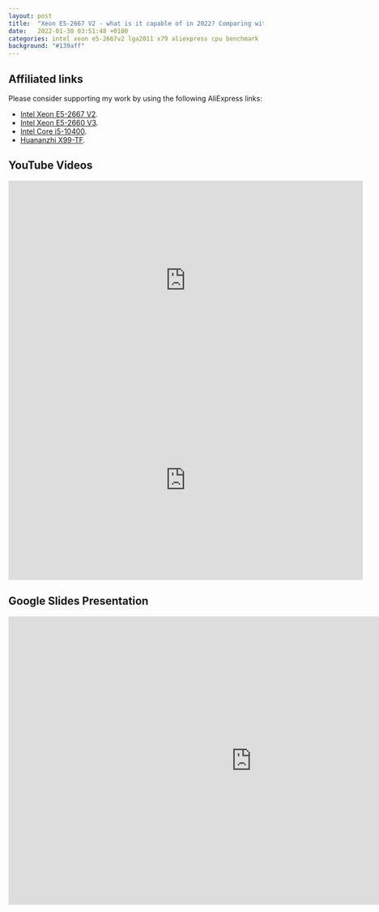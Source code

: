 ```yaml
---
layout: post
title:  "Xeon E5-2667 V2 - what is it capable of in 2022? Comparing with E5-2690 V3 and i5-10400"
date:   2022-01-30 03:51:48 +0100
categories: intel xeon e5-2667v2 lga2011 x79 aliexpress cpu benchmark
background: "#139aff"
---
```


## Affiliated links

Please consider supporting my work by using the following AliExpress links:

- [Intel Xeon E5-2667 V2](https://s.click.aliexpress.com/e/_AC7UAn).
- [Intel Xeon E5-2660 V3](https://s.click.aliexpress.com/e/_9wohyR).
- [Intel Core i5-10400](https://s.click.aliexpress.com/e/_AsoYnZ).
- [Huananzhi X99-TF](https://s.click.aliexpress.com/e/_97l0sq).

## YouTube Videos

<iframe width="700" height="394" src="https://www.youtube.com/embed/4FZTLf7eL1c" title="YouTube video player" frameborder="0" allow="accelerometer; autoplay; clipboard-write; encrypted-media; gyroscope; picture-in-picture" allowfullscreen></iframe>

<iframe width="700" height="394" src="https://www.youtube.com/embed/NtFXCyNiX20" title="YouTube video player" frameborder="0" allow="accelerometer; autoplay; clipboard-write; encrypted-media; gyroscope; picture-in-picture" allowfullscreen></iframe>

## Google Slides Presentation

<iframe src="https://docs.google.com/presentation/d/e/2PACX-1vRmJACih0KI6VQwR4et2wH7t42OM8bRj54ID1-wcKJYEJ72jWWaNR3nBny7iUq3oZYi3DUj5SKyUaLd/embed?start=false&loop=false&delayms=60000" frameborder="0" width="960" height="569" allowfullscreen="true" mozallowfullscreen="true" webkitallowfullscreen="true"></iframe>